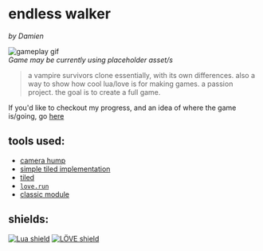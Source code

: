 # endless walker
*by Damien*

![gameplay gif](https://i.gyazo.com/368d1b392b43aebcf5d0a168b1b510ac.gif)  
*Game may be currently using placeholder asset/s*
> a vampire survivors clone essentially, with its own differences. also a way to show how cool lua/love is for making games. a passion project. the goal is to create a full game.

If you'd like to checkout my progress, and an idea of where the game is/going, go [here](/doc/readme.md)

## tools used:
- [camera hump](https://github.com/vrld/hump/)
- [simple tiled implementation](https://github.com/karai17/Simple-Tiled-Implementation)
- [tiled](https://www.mapeditor.org)
- [`love.run`](https://github.com/a327ex/blog/issues/15)
- [classic module](https://github.com/rxi/classic)

## shields:  
[![Lua shield](https://tinyurl.com/lua-shield)](https://www.lua.org/docs.html) 
[![LÖVE shield](https://tinyurl.com/love2d-shield)](https://love2d.org/wiki/Main_Page) 